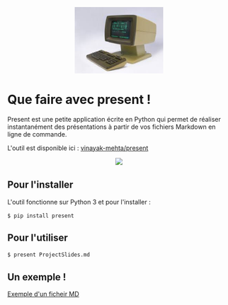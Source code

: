 <p align="center">
   <img src="/images/terminal.jpg" width="200">
</p>

# Que faire avec present !

Present est une petite application écrite en Python
qui permet de réaliser instantanément des présentations
à partir de vos fichiers Markdown en ligne de commande.

L'outil est disponible ici :
[vinayak-mehta/present](https://github.com/vinayak-mehta/present)


<p align="center">
   <img src="https://raw.githubusercontent.com/vinayak-mehta/present/master/docs/_static/demo.gif" width="800">
</p>


## Pour l'installer

L'outil fonctionne sur Python 3 et pour l'installer :

```bash
$ pip install present
```

## Pour l'utiliser

```bash
$ present ProjectSlides.md
```

## Un exemple !

[Exemple d'un ficheir MD](https://github.com/AntoineMeheut/PresentDemo/blob/main/projectslides/)

